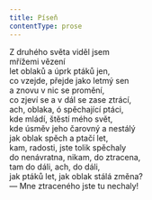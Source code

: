 ```yaml
---
title: Píseň
contentType: prose
---
```


Z druhého světa viděl jsem  
mřížemi vězení  
let oblaků a úprk ptáků jen,  
co vzejde, přejde jako letmý sen  
a znovu v nic se promění,  
co zjeví se a v dál se zase ztrácí,  
ach, oblaka, ó spěchající ptáci,  
kde mládí, štěstí mého svět,  
kde úsměv jeho čarovný a nestálý  
jak oblak spěch a ptačí let,  
kam, radosti, jste tolik spěchaly  
do nenávratna, nikam, do ztracena,  
tam do dáli, ach, do dáli,  
jak ptáků let, jak oblak stálá změna?  
— Mne ztraceného jste tu nechaly!
